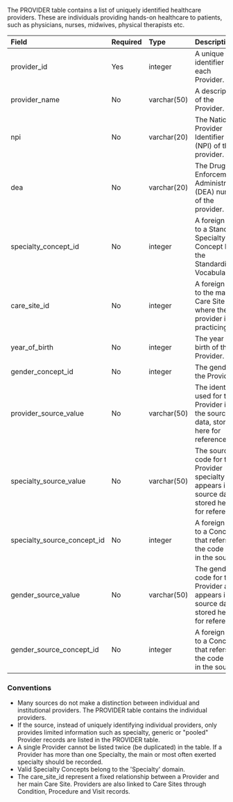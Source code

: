 The PROVIDER table contains a list of uniquely identified healthcare providers. These are individuals providing hands-on healthcare to patients, such as physicians, nurses, midwives, physical therapists etc.

Field|Required|Type|Description
:-------------------------|:--------|:------------|:-------------------------------------
|provider_id|Yes|integer|A unique identifier for each Provider.|
|provider_name|No|varchar(50)|A description of the Provider.|
|npi|No|varchar(20)|The National Provider Identifier (NPI) of the provider.|
|dea|No|varchar(20)|The Drug Enforcement Administration (DEA) number of the provider.|
|specialty_concept_id|No|integer|A foreign key to a Standard Specialty Concept ID in the Standardized Vocabularies.|
|care_site_id|No|integer|A foreign key to the main Care Site where the provider is practicing.|
|year_of_birth|No|integer|The year of birth of the Provider.|
|gender_concept_id|No|integer|The gender of the Provider.|
|provider_source_value|No|varchar(50)|The identifier used for the Provider in the source data, stored here for reference.|
|specialty_source_value|No|varchar(50)|The source code for the Provider specialty as it appears in the source data, stored here for reference.|
|specialty_source_concept_id|No|integer|A foreign key to a Concept that refers to the code used in the source.|
|gender_source_value|No|varchar(50)|The gender code for the Provider as it appears in the source data, stored here for reference.|
|gender_source_concept_id|No|integer|A foreign key to a Concept that refers to the code used in the source.|

### Conventions 
  * Many sources do not make a distinction between individual and institutional providers. The PROVIDER table contains the individual providers.
  * If the source, instead of uniquely identifying individual providers, only provides limited information such as specialty, generic or "pooled" Provider records are listed in the PROVIDER table.
  * A single Provider cannot be listed twice (be duplicated) in the table. If a Provider has more than one Specialty, the main or most often exerted specialty should be recorded.
  * Valid Specialty Concepts belong to the 'Specialty' domain.
  * The care_site_id represent a fixed relationship between a Provider and her main Care Site. Providers are also linked to Care Sites through Condition, Procedure and Visit records.